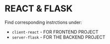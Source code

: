# REACT & FLASK 

Find corresponding instrctions under: 

- `client-react` - FOR FRONTEND PROJECT
- `server-flask` - FOR THE BACKEND PROJECT